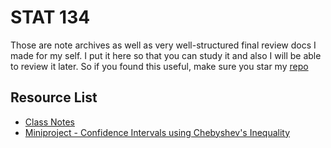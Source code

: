 # STAT 134

Those are note archives as well as very well-structured final review docs I made for my self. I put it here so that you can study it and also I will be able to review it later. So if you found this useful, make sure you star my [repo](https://github.com/ToiletCommander/Opensourced-Study-Notes-Berkeley)

## Resource List

- [Class Notes](ClassNotes/index.html)
- [Miniproject - Confidence Intervals using Chebyshev's Inequality](Resources/STAT134_Project_V2.pdf)